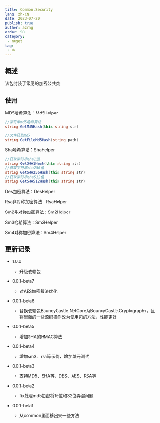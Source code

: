```yaml
---
title: Common.Security
lang: zh-CN
date: 2023-07-20
publish: true
author: azrng
order: 50
category:
 - nuget
tag:
 - 库
---
```

## 概述

该包封装了常见的加密公共类

## 使用

MD5哈希算法：Md5Helper

```c#
//字符串md5哈希算法
string GetMd5Hash(this string str)

//文件获取md5
string GetFileMd5Hash(string path)
```

Sha哈希算法：ShaHelper

```c#
//获取字符串sha1值
string GetSHA1Hash(this string str)
//获取字符串sha256值
string GetSHA256Hash(this string str)
//获取字符串sha512值
string GetSHA512Hash(this string str)
```

Des加密算法：DesHelper

Rsa非对称加密算法：RsaHelper

Sm2非对称加密算法：Sm2Helper

Sm3哈希算法：Sm3Helper

Sm4对称加密算法：Sm4Helper

## 更新记录

* 1.0.0
  * 升级依赖包

* 0.0.1-beta7
  * 对AES加密算法优化

* 0.0.1-beta6
  * 替换依赖包BouncyCastle.NetCore为BouncyCastle.Cryptography，且将里面的一些源码操作改为使用包的方法，性能更好

* 0.0.1-beta5
  * 增加SHA的HMAC算法

* 0.0.1-beta4
  * 增加sm3、rsa等示例，增加单元测试

* 0.0.1-beta3
  * 支持MD5、SHA等、DES、AES、RSA等

* 0.0.1-beta2
  * fix处理md5加密将16位和32位弄混问题

* 0.0.1-beta1
  * 从common里面移出来一些方法
